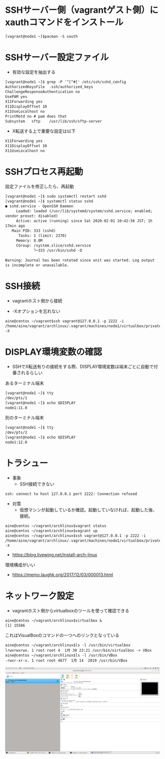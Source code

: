# SSHサーバー側（vagrantゲスト側）にxauthコマンドをインストール

```
[vagrant@node1 ~]$pacman -S xauth
```

# SSHサーバー設定ファイル

- 有効な設定を抽出する
```
[vagrant@node1 ~]$ grep -P '^[^#]' /etc/ssh/sshd_config
AuthorizedKeysFile	.ssh/authorized_keys
ChallengeResponseAuthentication no
UsePAM yes
X11Forwarding yes
X11DisplayOffset 10
X11UseLocalhost no
PrintMotd no # pam does that
Subsystem	sftp	/usr/lib/ssh/sftp-server
```
- X転送する上で重要な設定は以下
```
X11Forwarding yes
X11DisplayOffset 10
X11UseLocalhost no
```

# SSHプロセス再起動

設定ファイルを修正したら、再起動

```
[vagrant@node1 ~]$ sudo systemctl restart sshd
[vagrant@node1 ~]$ systemctl status sshd
● sshd.service - OpenSSH Daemon
     Loaded: loaded (/usr/lib/systemd/system/sshd.service; enabled; vendor preset: disabled)
     Active: active (running) since Sat 2020-02-01 10:42:56 JST; 1h 17min ago
   Main PID: 333 (sshd)
      Tasks: 1 (limit: 2370)
     Memory: 8.0M
     CGroup: /system.slice/sshd.service
             └─333 /usr/bin/sshd -D

Warning: Journal has been rotated since unit was started. Log output is incomplete or unavailable.
```

# SSH接続

- vagrantホスト側から接続

- -Xオプションを忘れない

```
aine@centos ~/vagrant$ssh vagrant@127.0.0.1 -p 2222 -i /home/aine/vagrant/archlinux/.vagrant/machines/node1/virtualbox/private_key -X
```

# DISPLAY環境変数の確認

- SSHでX転送有りの接続をする際、DISPLAY環境変数は端末ごとに自動で付番されるらしい

あるターミナル端末
```
[vagrant@node1 ~]$ tty
/dev/pts/1
[vagrant@node1 ~]$ echo $DISPLAY
node1:11.0
```

別のターミナル端末
```
[vagrant@node1 ~]$ tty
/dev/pts/2
[vagrant@node1 ~]$ echo $DISPLAY
node1:12.0
```

# トラシュー

- 事象
  - SSH接続できない
```
ssh: connect to host 127.0.0.1 port 2222: Connection refused
```

- 対策
  - 仮想マシンが起動しているか確認。起動していなければ、起動した後、接続。
```
aine@centos ~/vagrant/archlinux$vagrant status
aine@centos ~/vagrant/archlinux$vagrant up
aine@centos ~/vagrant/archlinux$ssh vagrant@127.0.0.1 -p 2222 -i /home/aine/vagrant/archlinux/.vagrant/machines/node1/virtualbox/private_key -X
```

- https://blog.livewing.net/install-arch-linux


環境構成がいい
- https://memo.laughk.org/2017/12/03/000013.html


# ネットワーク設定

- vagrantホスト側からvirtualboxのツールを使って確認できる

```
aine@centos ~/vagrant/archlinux$virtualbox &
[1] 15586
```

これはVisualBoxのコマンドの一つへのリンクとなっている

```
aine@centos ~/vagrant/archlinux$ls -l /usr/bin/virtualbox
lrwxrwxrwx. 1 root root 4  1月 30 23:21 /usr/bin/virtualbox -> VBox
aine@centos ~/vagrant/archlinux$ls -l /usr/bin/VBox
-rwxr-xr-x. 1 root root 4677  1月 14  2019 /usr/bin/VBox
```

![](./1.png)

